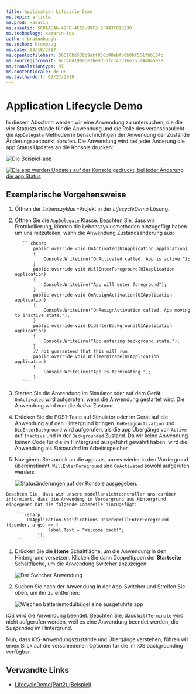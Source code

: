 ```yaml
---
title: Application Lifecycle Demo
ms.topic: article
ms.prod: xamarin
ms.assetid: 5C8AACA6-49F8-4C6D-99C3-5F443C01B230
ms.technology: xamarin-ios
author: bradumbaugh
ms.author: brumbaug
ms.date: 03/18/2017
ms.openlocfilehash: 56310bb538d9abf850c40ebfb0b0bf551fbb104c
ms.sourcegitcommit: 6cd40d190abe38edd50fc74331be15324a845a28
ms.translationtype: MT
ms.contentlocale: de-DE
ms.lasthandoff: 02/27/2018
---
```

# <a name="application-lifecycle-demo"></a>Application Lifecycle Demo

In diesem Abschnitt werden wir eine Anwendung zu untersuchen, die die vier Statuszustände für die Anwendung und die Rolle des veranschaulicht die `AppDelegate` Methoden in benachrichtigen der Anwendung der Zustände Änderungszeitpunkt abrufen. Die Anwendung wird bei jeder Änderung die app Status Updates an die Konsole drucken:

 [ ![](application-lifecycle-demo-images/image3.png "Die Beispiel-app")](application-lifecycle-demo-images/image3.png)

 [ ![](application-lifecycle-demo-images/image4.png "Die app werden Updates auf der Konsole gedruckt, bei jeder Änderung die app Status")](application-lifecycle-demo-images/image4.png)

## <a name="walkthrough"></a>Exemplarische Vorgehensweise


  1. Öffnen der _Lebenszyklus_ -Projekt in der _LifecycleDemo_ Lösung.
  1. Öffnen Sie die `AppDelegate` Klasse. Beachten Sie, dass wir Protokollierung, können die Lebenszyklusmethoden hinzugefügt haben um uns mitzuteilen, wann die Anwendung Zustandsänderung aus:

            ```chsarp
                public override void OnActivated(UIApplication application)
                {
                    Console.WriteLine("OnActivated called, App is active.");
                }
                public override void WillEnterForeground(UIApplication application)
                {
                    Console.WriteLine("App will enter foreground");
                }
                public override void OnResignActivation(UIApplication application)
                {
                    Console.WriteLine("OnResignActivation called, App moving to inactive state.");
                }
                public override void DidEnterBackground(UIApplication application)
                {
                    Console.WriteLine("App entering background state.");
                }
                // not guaranteed that this will run
                public override void WillTerminate(UIApplication application)
                {
                    Console.WriteLine("App is terminating.");
                }
            ```

  1. Starten Sie die Anwendung im Simulator oder auf dem Gerät. `OnActivated` wird aufgerufen, wenn die Anwendung gestartet wird. Die Anwendung wird nun die _Active_ Zustand.
  1. Drücken Sie die POS1-Taste auf Simulator oder im Gerät auf die Anwendung auf den Hintergrund bringen. `OnResignActivation` und `DidEnterBackground` wird aufgerufen, als die app Übergänge von `Active` auf `Inactive` und in der `Backgrounded` Zustand. Da wir keine Anwendung keinen Code für die im Hintergrund ausgeführt gewährt haben, wird die Anwendung als _Suspended_ im Arbeitsspeicher.
  1. Navigieren Sie zurück an die app aus, um es wieder in den Vordergrund übereinstimmt. `WillEnterForeground` und `OnActivated` sowohl aufgerufen werden:

        ![](application-lifecycle-demo-images/image4.png "Statusänderungen auf der Konsole ausgegeben.")

    Beachten Sie, dass wir unsere modellansichtcontroller uns darüber informiert, dass die Anwendung im Vordergrund aus Hintergrund eingegeben hat die folgende Codezeile hinzugefügt:

        ```csharp
            UIApplication.Notifications.ObserveWillEnterForeground ((sender, args) => {
                    label.Text = "Welcome back!";
                });
        ```

1. Drücken Sie die **Home** Schaltfläche, um die Anwendung in den Hintergrund versetzen. Klicken Sie dann Doppeltippen der **Startseite** Schaltfläche, um die Anwendung Switcher anzuzeigen:
    
    ![](application-lifecycle-demo-images/app-switcher-.png "Der Switcher Anwendung")
  
1. Suchen Sie nach der Anwendung in der App-Switcher und Streifen Sie oben, um ihn zu entfernen:
    
    ![](application-lifecycle-demo-images/app-switcher-swipe-.png "Wischen batteriemodulbügel eine ausgeführte app") 
    
iOS wird die Anwendung beendet. Beachten Sie, dass `WillTerminate` wird nicht aufgerufen werden, weil es eine Anwendung beendet werden, die _Suspended_ im Hintergrund.

Nun, dass iOS-Anwendungszustände und Übergänge verstehen, führen wir einen Blick auf die verschiedenen Optionen für die im iOS backgrounding verfügbar.



## <a name="related-links"></a>Verwandte Links

- [LifecycleDemo(Part2) (Beispiel)](https://developer.xamarin.com/samples/monotouch/LifecycleDemo/)
